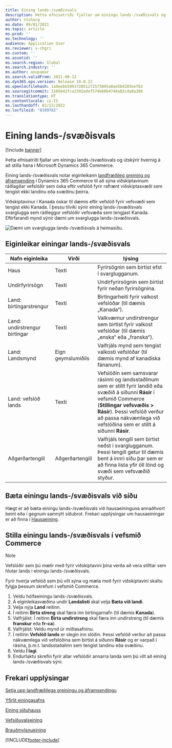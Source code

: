 ```yaml
---
title: Eining lands-/svæðisvals
description: Þetta efnisatriði fjallar um einingu lands-/svæðisvals og útskýrir hvernig á að stilla hana í Microsoft Dynamics 365 Commerce.
author: stuharg
ms.date: 09/01/2021
ms.topic: article
ms.prod: ''
ms.technology: ''
audience: Application User
ms.reviewer: v-chgri
ms.custom: ''
ms.assetid: ''
ms.search.region: Global
ms.search.industry: ''
ms.author: anupamar
ms.search.validFrom: 2021-08-12
ms.dyn365.ops.version: Release 10.0.22
ms.openlocfilehash: 1a8eebb589372051272573895a0ae5b4203eef62
ms.sourcegitcommit: 3105642fca2392edef574b60b4748a82cda0a386
ms.translationtype: HT
ms.contentlocale: is-IS
ms.lasthandoff: 02/12/2022
ms.locfileid: "8109782"
---
```

# <a name="countryregion-picker-module"></a>Eining lands-/svæðisvals

[!include [banner](includes/banner.md)]

Þetta efnisatriði fjallar um einingu lands-/svæðisvals og útskýrir hvernig á að stilla hana í Microsoft Dynamics 365 Commerce.

Eining lands-/svæðisvals notar eiginleikann [landfræðileg greining og áframsending](geo-detection-redirection.md) í Dynamics 365 Commerce til að sýna viðskiptavinum ráðlagðar vefslóðir sem óska eftir vefslóð fyrir rafrænt viðskiptasvæði sem tengist ekki landinu eða svæðinu þeirra.

Viðskiptavinur í Kanada óskar til dæmis eftir vefslóð fyrir vefsvæði sem tengist ekki Kanada. Í þessu tilviki sýnir eining lands-/svæðisvals svarglugga sem ráðleggur vefslóðir vefsvæða sem tengjast Kanada. Eftirfarandi mynd sýnir dæmi um svarglugga lands-/svæðisvals.

![Dæmi um svarglugga lands-/svæðisvals á heimasíðu.](./media/Geo_country-region-module-insitu.png)

## <a name="countryregion-picker-module-properties"></a>Eiginleikar einingar lands-/svæðisvals

| Nafn eiginleika              | Virði       | lýsing |
| -------------------------- | ----------- | ----------- |
| Haus                    | Texti        | Fyrirsögnin sem birtist efst í svarglugganum. |
| Undirfyrirsögn                 | Texti        | Undirfyrirsögnin sem birtist fyrir neðan fyrirsögnina. |
| Land: birtingarstrengur    | Texti        | Birtingarheiti fyrir valkost vefslóðar (til dæmis „Kanada“). |
| Land: undirstrengur birtingar | Texti        | Valkvæmur undirstrengur sem birtist fyrir valkost vefslóðar (til dæmis „enska“ eða „franska“). |
| Land: Landsmynd     | Eign geymslumiðils | Valfrjáls mynd sem tengist valkosti vefslóðar (til dæmis mynd af kanadíska fánanum). |
| Land: vefslóð lands       | Texti        | Vefslóðin sem samsvarar rásinni og landsstaðlinum sem er stillt fyrir landið eða svæðið á síðunni **Rásir** í vefsmið Commerce (**Stillingar vefsvæðis \> Rásir**). Þessi vefslóð verður að passa nákvæmlega við vefslóðina sem er stillt á síðunni **Rásir**. |
| Aðgerðartengill                | Aðgerðartengill | Valfrjáls tengill sem birtist neðst í svarglugganum. Þessi tengill getur til dæmis bent á innri síðu þar sem er að finna lista yfir öll lönd og svæði sem vefsvæðið styður. |

## <a name="add-a-countryregion-picker-module-to-a-page"></a>Bæta einingu lands-/svæðisvals við síðu

Hægt er að bæta einingu lands-/svæðisvals við hausaeininguna annaðhvort beint eða í gegnum samnýtt síðubrot. Frekari upplýsingar um hausaeiningar er að finna í [Hausaeining](author-header-module.md).

## <a name="configure-the-countryregion-picker-module-in-commerce-site-builder"></a>Stilla einingu lands-/svæðisvals í vefsmið Commerce

> [!NOTE]
> Vefslóðir sem þú mælir með fyrir viðskiptavini þína verða að vera stilltar sem hlutar lands í einingu lands-/svæðisvals.

Fyrir hverja vefslóð sem þú vilt sýna og mæla með fyrir viðskiptavini skaltu fylgja þessum skrefum í vefsmið Commerce.

1. Veldu hólfaeiningu lands-/svæðisvals.
1. Á eiginleikasvæðinu undir **Landalisti** skal velja **Bæta við landi**.
1. Velja nýja **Land** reitinn.
1. Í reitinn **Birta streng** skal færa inn birtingarnafn (til dæmis **Kanada**).
1. Valfrjálst: Í reitinn **Birta undirstreng** skal færa inn undirstreng (til dæmis **franskur** eða **fr-ca**).
1. Valfrjálst: Veldu mynd úr miðlasafninu.
1. Í reitinn **Vefslóð lands** er slegin inn slóðin. Þessi vefslóð verður að passa nákvæmlega við vefslóðina sem birtist á síðunni **Rásir** og er varpað í rásina, þ.m.t. landsstaðalinn sem tengist landinu eða svæðinu.
1. Veldu **Í lagi**.
1. Endurtaktu skrefin fyrir allar vefslóðir annarra landa sem þú vilt að eining lands-/svæðisvals sýni.

## <a name="additional-resources"></a>Frekari upplýsingar

[Setja upp landfræðilega greiningu og áframsendingu](geo-detection-redirection.md)

[Yfirlit einingasafns](starter-kit-overview.md)

[Eining síðuhauss](author-header-module.md)

[Vefsíðuvalseining](site-selector.md)

[Brauðmylsnueining](add-breadcrumb.md)

[!INCLUDE[footer-include](../includes/footer-banner.md)]
